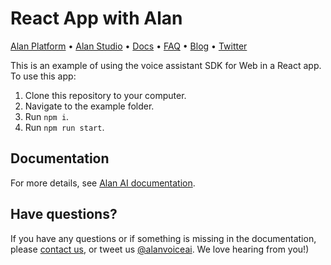 # React App with Alan

[Alan Platform](https://alan.app/) • [Alan Studio](https://studio.alan.app/register) • [Docs](https://alan.app/docs) • [FAQ](https://alan.app/docs/usage/additional/faq) •
[Blog](https://alan.app/blog/) • [Twitter](https://twitter.com/alanvoiceai)

This is an example of using the voice assistant SDK for Web in a React app. To use this app:

1. Clone this repository to your computer. 
2. Navigate to the example folder.
3. Run `npm i`.
4. Run `npm run start`.

## Documentation
  
For more details, see [Alan AI documentation](https://alan.app/docs/client-api/web/react).

## Have questions?

If you have any questions or if something is missing in the documentation, please [contact us](mailto:support@alan.app), or tweet us [@alanvoiceai](https://twitter.com/alanvoiceai). We love hearing from you!)


